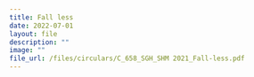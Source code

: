 ```yaml
---
title: Fall less
date: 2022-07-01
layout: file
description: ""
image: ""
file_url: /files/circulars/C_658_SGH_SHM 2021_Fall-less.pdf
---
```


